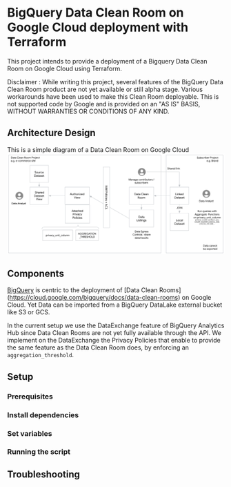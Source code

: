 # BigQuery Data Clean Room on Google Cloud deployment with Terraform
This project intends to provide a deployment of a Bigquery Data Clean Room on Google Cloud using Terraform.

Disclaimer : While writing this project, several features of the BigQuery Data Clean Room product are not yet available or still alpha stage. Various workarounds have been used to make this Clean Room deployable. This is not supported code by Google and is provided on an "AS IS" BASIS, WITHOUT WARRANTIES OR CONDITIONS OF ANY KIND.

## Architecture Design

This is a simple diagram of a Data Clean Room on Google Cloud 
![diagram](./assets/cleanroom_arch.png)

## Components
[BigQuery](https://cloud.google.com/bigquery/docs/introduction) is centric to the deployment of [Data Clean Rooms] (https://cloud.google.com/bigquery/docs/data-clean-rooms) on Google Cloud. Yet Data can be imported from a BigQuery DataLake external bucket like S3 or GCS. 

In the current setup we use the DataExchange feature of BigQuery Analytics Hub since Data Clean Rooms are not yet fully available through the API. We implement on the DataExchange the Privacy Policies that enable to provide the same feature as the Data Clean Room does, by enforcing an `aggregation_threshold`.

## Setup

### Prerequisites

### Install dependencies

### Set variables

### Running the script

## Troubleshooting